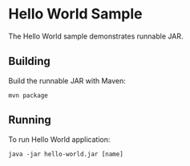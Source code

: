 # Hello World Sample

The Hello World sample demonstrates runnable JAR.

## Building

Build the runnable JAR with Maven:

```
mvn package
```

## Running

To run Hello World application:

```
java -jar hello-world.jar [name]
```
